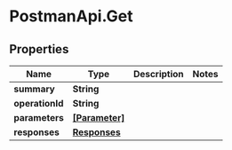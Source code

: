 # PostmanApi.Get

## Properties

Name | Type | Description | Notes
------------ | ------------- | ------------- | -------------
**summary** | **String** |  | 
**operationId** | **String** |  | 
**parameters** | [**[Parameter]**](Parameter.md) |  | 
**responses** | [**Responses**](Responses.md) |  | 


